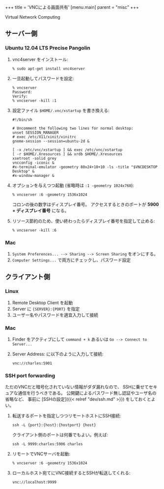 +++
title = 'VNCによる画面共有'
[menu.main]
  parent = "misc"
+++

Virtual Network Computing

## サーバー側

### Ubuntu 12.04 LTS Precise Pangolin

1.  vnc4server をインストール:

        % sudo apt-get install vnc4server

2.  一旦起動してパスワードを設定:

        % vncserver
        Password:
        Verify:
        % vncserver -kill :1

3.  設定ファイル `$HOME/.vnc/xstartup` を書き換える:

        #!/bin/sh

        # Uncomment the following two lines for normal desktop:
        unset SESSION_MANAGER
        # exec /etc/X11/xinit/xinitrc
        gnome-session --session=ubuntu-2d &

        [ -x /etc/vnc/xstartup ] && exec /etc/vnc/xstartup
        [ -r $HOME/.Xresources ] && xrdb $HOME/.Xresources
        xsetroot -solid grey
        vncconfig -iconic &
        #x-terminal-emulator -geometry 80x24+10+10 -ls -title "$VNCDESKTOP Desktop" &
        #x-window-manager &

4.  オプションを与えつつ起動 (省略時は `:1 -geometry 1024x768`):

        % vncserver :6 -geometry 1536x1024

    コロンの後の数字はディスプレイ番号。
    アクセスするときのポートが **5900 + ディスプレイ番号** になる。

5.  リソース節約のため、使い終わったらディスプレイ番号を指定して止める:

        % vncserver -kill :6

### Mac

1.  `System Preferences... --> Sharing --> Screen Sharing`
    をオンにする。
2.  `Computer Settings...` で両方にチェックし、パスワード設定

## クライアント側

### Linux

1.  Remote Desktop Client を起動
2.  Server に `{SERVER}:{PORT}` を指定
3.  ユーザー名やパスワードを適宜入力して接続

### Mac

1.  Finder をアクティブにして `command + k`
    あるいは `Go --> Connect to Server...`
2.  Server Address: に以下のように入力して接続:

        vnc://charles:5901

### SSH port forwarding

ただのVNCだと暗号化されていない情報がダダ漏れなので、
SSHに乗せてセキュアな通信を行うべきである。
公開鍵によるパスワード無し認証やユーザ名の省略など、
事前に [SSHの設定]({{< relref "dev/ssh.md" >}}) をしておくとよい。

1.  転送するポートを指定しつつリモートホストにSSH接続:

        ssh -L {port}:{host}:{hostport} {host}

    クライアント側のポートは何番でもよい。例えば:

        ssh -L 9999:charles:5906 charles

2.  リモートでVNCサーバを起動:

        % vncserver :6 -geometry 1536x1024

3.  ローカルホスト宛てにVNC接続するとSSHが転送してくれる:

        vnc://localhost:9999
